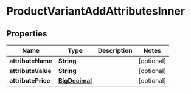 

# ProductVariantAddAttributesInner

## Properties

Name | Type | Description | Notes
------------ | ------------- | ------------- | -------------
**attributeName** | **String** |  |  [optional]
**attributeValue** | **String** |  |  [optional]
**attributePrice** | [**BigDecimal**](BigDecimal.md) |  |  [optional]




